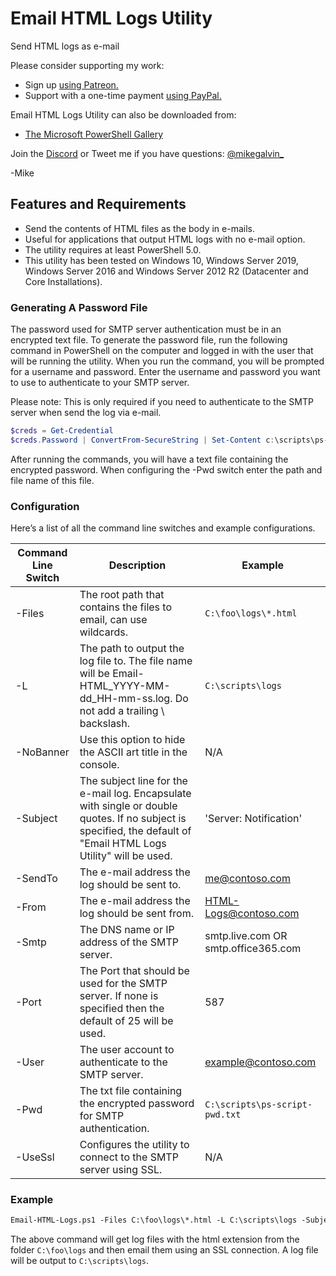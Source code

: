 # Email HTML Logs Utility

Send HTML logs as e-mail

Please consider supporting my work:

* Sign up [using Patreon.](https://www.patreon.com/mikegalvin)
* Support with a one-time payment [using PayPal.](https://www.paypal.me/digressive)

Email HTML Logs Utility can also be downloaded from:

* [The Microsoft PowerShell Gallery](https://www.powershellgallery.com/packages/Email-HTML-Logs)

Join the [Discord](http://discord.gg/5ZsnJ5k) or Tweet me if you have questions: [@mikegalvin_](https://twitter.com/mikegalvin_)

-Mike

## Features and Requirements

* Send the contents of HTML files as the body in e-mails.
* Useful for applications that output HTML logs with no e-mail option.
* The utility requires at least PowerShell 5.0.
* This utility has been tested on Windows 10, Windows Server 2019, Windows Server 2016 and Windows Server 2012 R2 (Datacenter and Core Installations).

### Generating A Password File

The password used for SMTP server authentication must be in an encrypted text file. To generate the password file, run the following command in PowerShell on the computer and logged in with the user that will be running the utility. When you run the command, you will be prompted for a username and password. Enter the username and password you want to use to authenticate to your SMTP server.

Please note: This is only required if you need to authenticate to the SMTP server when send the log via e-mail.

``` powershell
$creds = Get-Credential
$creds.Password | ConvertFrom-SecureString | Set-Content c:\scripts\ps-script-pwd.txt
```

After running the commands, you will have a text file containing the encrypted password. When configuring the -Pwd switch enter the path and file name of this file.

### Configuration

Here’s a list of all the command line switches and example configurations.

| Command Line Switch | Description | Example |
| ------------------- | ----------- | ------- |
| -Files | The root path that contains the files to email, can use wildcards. | ```C:\foo\logs\*.html``` |
| -L | The path to output the log file to. The file name will be Email-HTML_YYYY-MM-dd_HH-mm-ss.log. Do not add a trailing \ backslash. | ```C:\scripts\logs``` |
| -NoBanner | Use this option to hide the ASCII art title in the console. | N/A |
| -Subject | The subject line for the e-mail log. Encapsulate with single or double quotes. If no subject is specified, the default of "Email HTML Logs Utility" will be used. | 'Server: Notification' |
| -SendTo | The e-mail address the log should be sent to. | me@contoso.com |
| -From | The e-mail address the log should be sent from. | HTML-Logs@contoso.com |
| -Smtp | The DNS name or IP address of the SMTP server. | smtp.live.com OR smtp.office365.com |
| -Port | The Port that should be used for the SMTP server. If none is specified then the default of 25 will be used. | 587 |
| -User | The user account to authenticate to the SMTP server. | example@contoso.com |
| -Pwd | The txt file containing the encrypted password for SMTP authentication. | ```C:\scripts\ps-script-pwd.txt``` |
| -UseSsl | Configures the utility to connect to the SMTP server using SSL. | N/A |

### Example

``` txt
Email-HTML-Logs.ps1 -Files C:\foo\logs\*.html -L C:\scripts\logs -Subject 'Server: HTML Logs' -SendTo me@contoso.com -From HTML-Logs@contoso.com -Smtp smtp.outlook.com -User me@contoso.com -Pwd c:\scripts\ps-script-pwd.txt -UseSsl
```

The above command will get log files with the html extension from the folder ```C:\foo\logs``` and then email them using an SSL connection. A log file will be output to ```C:\scripts\logs```.

